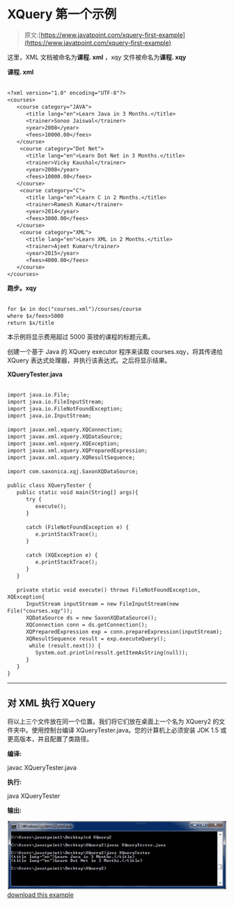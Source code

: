 # XQuery 第一个示例

> 原文:[https://www.javatpoint.com/xquery-first-example](https://www.javatpoint.com/xquery-first-example)

这里，XML 文档被命名为**课程. xml** ，xqy 文件被命名为**课程. xqy**

**课程. xml**

```

<?xml version="1.0" encoding="UTF-8"?>
<courses>   
   <course category="JAVA">
      <title lang="en">Learn Java in 3 Months.</title>
      <trainer>Sonoo Jaiswal</trainer>
      <year>2008</year>
      <fees>10000.00</fees>
   </course>  
    <course category="Dot Net">
      <title lang="en">Learn Dot Net in 3 Months.</title>
      <trainer>Vicky Kaushal</trainer>
      <year>2008</year>
      <fees>10000.00</fees>
   </course>
    <course category="C">
      <title lang="en">Learn C in 2 Months.</title>
      <trainer>Ramesh Kumar</trainer>
      <year>2014</year>
      <fees>3000.00</fees>
   </course>
    <course category="XML">
      <title lang="en">Learn XML in 2 Months.</title>
      <trainer>Ajeet Kumar</trainer>
      <year>2015</year>
      <fees>4000.00</fees>
   </course>  
</courses>

```

**跑步。xqy**

```

for $x in doc("courses.xml")/courses/course
where $x/fees>5000
return $x/title

```

本示例将显示费用超过 5000 英镑的课程的标题元素。

创建一个基于 Java 的 XQuery executor 程序来读取 courses.xqy，将其传递给 XQuery 表达式处理器，并执行该表达式。之后将显示结果。

**XQueryTester.java**

```

import java.io.File;
import java.io.FileInputStream;
import java.io.FileNotFoundException;
import java.io.InputStream;

import javax.xml.xquery.XQConnection;
import javax.xml.xquery.XQDataSource;
import javax.xml.xquery.XQException;
import javax.xml.xquery.XQPreparedExpression;
import javax.xml.xquery.XQResultSequence;

import com.saxonica.xqj.SaxonXQDataSource;

public class XQueryTester {
   public static void main(String[] args){
      try {
         execute();
      }

      catch (FileNotFoundException e) {
         e.printStackTrace();
      }

      catch (XQException e) {
         e.printStackTrace();
      }
   }

   private static void execute() throws FileNotFoundException, XQException{
      InputStream inputStream = new FileInputStream(new File("courses.xqy"));
      XQDataSource ds = new SaxonXQDataSource();
      XQConnection conn = ds.getConnection();
      XQPreparedExpression exp = conn.prepareExpression(inputStream);
      XQResultSequence result = exp.executeQuery();
       while (result.next()) {
         System.out.println(result.getItemAsString(null));
      }
   }	
}

```

* * *

## 对 XML 执行 XQuery

将以上三个文件放在同一个位置。我们将它们放在桌面上一个名为 XQuery2 的文件夹中。使用控制台编译 XQueryTester.java。您的计算机上必须安装 JDK 1.5 或更高版本，并且配置了类路径。

**编译:**

javac XQueryTester.java

**执行:**

java XQueryTester

**输出:**

![XQUERY First example 1](img/a0bae8457433cd6ec3e23b6f2a5a06bb.png)[download this example](https://static.javatpoint.com/xquery/src/XQuery2.zip)